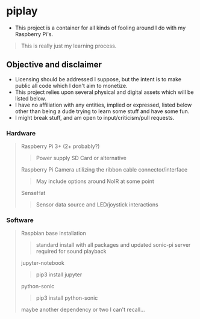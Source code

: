 
# piplay
- This project is a container for all kinds of fooling around I do with my Raspberry Pi's.  
> This is really just my learning process.


## Objective and disclaimer
- Licensing should be addressed I suppose, but the intent is to make public all code which I don't aim to monetize.
- This project relies upon several physical and digital assets which will be listed below.  
- I have no affiliation with any entities, implied or expressed, listed below other than being a dude trying to learn some stuff and have some fun.
- I might break stuff, and am open to input/criticism/pull requests.


### Hardware
> Raspberry Pi 3+ (2+ probably?)
>> Power supply
>> SD Card or alternative
>
> Raspberry Pi Camera utilizing the ribbon cable connector/interface
>> May include options around NoIR at some point
>
> SenseHat
>> Sensor data source and LED/joystick interactions


### Software
> Raspbian base installation
>> standard install with all packages and updated
>> sonic-pi server required for sound playback
>
> jupyter-notebook
>> pip3 install jupyter
>
> python-sonic
>> pip3 install python-sonic
>
> maybe another dependency or two I can't recall...

